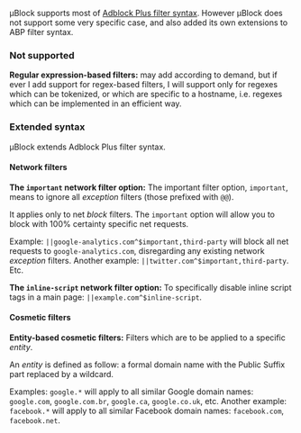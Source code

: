 µBlock supports most of [Adblock Plus filter syntax](https://adblockplus.org/en/filter-cheatsheet). However µBlock does not support some very specific case, and also added its own extensions to ABP filter syntax.

### Not supported

**Regular expression-based filters:** may add according to demand, but if ever I add support for regex-based filters, I will support only for regexes which can be tokenized, or which are specific to a hostname, i.e. regexes which can be implemented in an efficient way.

### Extended syntax

µBlock extends Adblock Plus filter syntax.

#### Network filters

**The `important` network filter option:** The important filter option, `important`, means to ignore all _exception_ filters (those prefixed with `@@`).

It applies only to net _block_ filters. The `important` option will allow you to block with 100% certainty specific net requests.

Example: `||google-analytics.com^$important,third-party` will block all net requests to `google-analytics.com`, disregarding any existing network _exception_ filters. Another example: `||twitter.com^$important,third-party`. Etc.

**The `inline-script` network filter option:** To specifically disable inline script tags in a main 
page: `||example.com^$inline-script`.

#### Cosmetic filters

**Entity-based cosmetic filters:** Filters which are to be applied to a specific _entity_.

An _entity_ is defined as follow: a formal domain name with the Public Suffix part replaced by a wildcard.

Examples: `google.*`  will apply to all similar Google domain names: `google.com`, `google.com.br`, `google.ca`, `google.co.uk`, etc. Another example: `facebook.*` will apply to all similar Facebook domain names: `facebook.com`, `facebook.net`.
